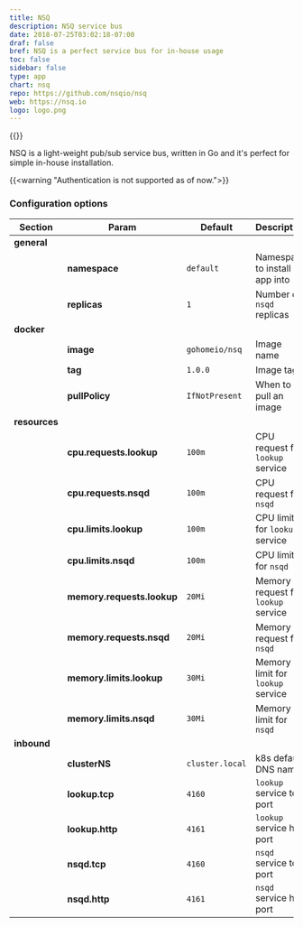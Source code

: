 ```yaml
---
title: NSQ
description: NSQ service bus
date: 2018-07-25T03:02:18-07:00
draf: false
bref: NSQ is a perfect service bus for in-house usage
toc: false
sidebar: false
type: app
chart: nsq
repo: https://github.com/nsqio/nsq
web: https://nsq.io
logo: logo.png
---
```

{{<app>}}

NSQ is a light-weight pub/sub service bus, written in Go and it's perfect for simple in-house installation.

{{<warning "Authentication is not supported as of now.">}} 

### Configuration options

| Section | Param | Default | Description |
|---------|-------|---------|-------------|
| **general** |
|| **namespace** | `default` | Namespace to install app into |
|| **replicas** | `1` | Number of `nsqd` replicas |
| **docker** |
|| **image** | `gohomeio/nsq` | Image name | 
|| **tag** | `1.0.0` | Image tag | 
|| **pullPolicy** | `IfNotPresent` | When to pull an image |
| **resources** | 
|| **cpu.requests.lookup** | `100m` | CPU request for `lookup` service | 
|| **cpu.requests.nsqd** | `100m` | CPU request for `nsqd` | 
|| **cpu.limits.lookup** | `100m` | CPU limit for `lookup` service | 
|| **cpu.limits.nsqd** | `100m` | CPU limit for `nsqd` |
|| **memory.requests.lookup** | `20Mi` | Memory request for `lookup` service | 
|| **memory.requests.nsqd** | `20Mi` | Memory request for `nsqd` | 
|| **memory.limits.lookup** | `30Mi` | Memory limit for `lookup` service | 
|| **memory.limits.nsqd** | `30Mi` | Memory limit for `nsqd` |
| **inbound** |
|| **clusterNS** | `cluster.local` | k8s default DNS name |
|| **lookup.tcp** | `4160` | `lookup` service tcp port |
|| **lookup.http** | `4161` | `lookup` service http port |
|| **nsqd.tcp** | `4160` | `nsqd` service tcp port |
|| **nsqd.http** | `4161` | `nsqd` service http port |